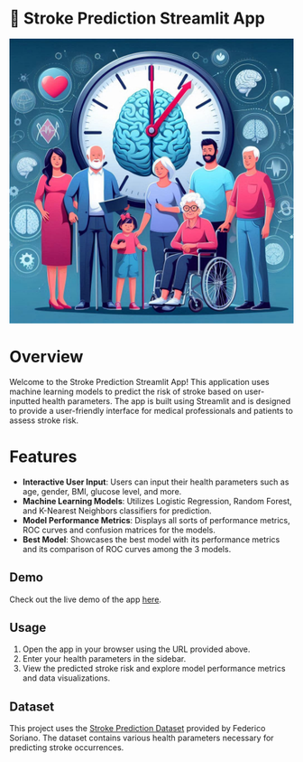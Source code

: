 # 🏥 Stroke Prediction Streamlit App

<img src="cover_image.jpg" alt="Cover Image" width="600"/>

# Overview
Welcome to the Stroke Prediction Streamlit App! This application uses machine learning models to predict the risk of stroke based on user-inputted health parameters. The app is built using Streamlit and is designed to provide a user-friendly interface for medical professionals and patients to assess stroke risk.

# Features
- **Interactive User Input**: Users can input their health parameters such as age, gender, BMI, glucose level, and more.
- **Machine Learning Models**: Utilizes Logistic Regression, Random Forest, and K-Nearest Neighbors classifiers for prediction.
- **Model Performance Metrics**: Displays all sorts of performance metrics, ROC curves and confusion matrices for the models.
- **Best Model**: Showcases the best model with its performance metrics and its comparison of ROC curves among the 3 models.

## Demo
Check out the live demo of the app [here](https://strokeriskprediction.streamlit.app).

## Usage
1. Open the app in your browser using the URL provided above.
2. Enter your health parameters in the sidebar.
3. View the predicted stroke risk and explore model performance metrics and data visualizations.

## Dataset
This project uses the [Stroke Prediction Dataset](https://www.kaggle.com/datasets/fedesoriano/stroke-prediction-dataset/data) provided by Federico Soriano. The dataset contains various health parameters necessary for predicting stroke occurrences. 
